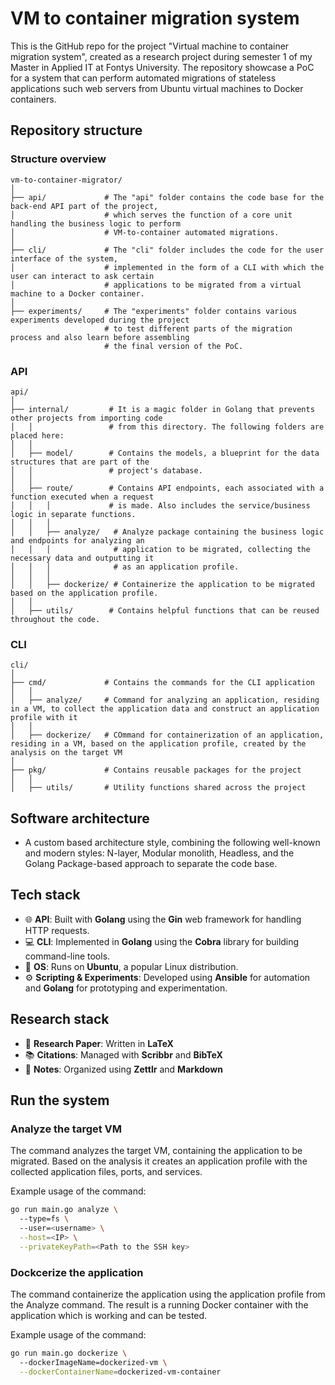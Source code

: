 # VM to container migration system

This is the GitHub repo for the project "Virtual machine to container migration system", created as a research project during semester 1 of my Master in Applied IT at Fontys University. The repository showcase a PoC for a system that can perform automated migrations of stateless applications such web servers from Ubuntu virtual machines to Docker containers.

## Repository structure

### Structure overview

```
vm-to-container-migrator/
│
├── api/             # The "api" folder contains the code base for the back-end API part of the project, 
│                    # which serves the function of a core unit handling the business logic to perform 
│                    # VM-to-container automated migrations.
│
├── cli/             # The "cli" folder includes the code for the user interface of the system, 
│                    # implemented in the form of a CLI with which the user can interact to ask certain 
│                    # applications to be migrated from a virtual machine to a Docker container.
│
├── experiments/     # The "experiments" folder contains various experiments developed during the project 
                     # to test different parts of the migration process and also learn before assembling 
                     # the final version of the PoC.
```

### API

```
api/
│
├── internal/         # It is a magic folder in Golang that prevents other projects from importing code 
│   │                 # from this directory. The following folders are placed here:
│   │
│   ├── model/        # Contains the models, a blueprint for the data structures that are part of the 
│   │                 # project's database.
│   │
│   ├── route/        # Contains API endpoints, each associated with a function executed when a request 
│   │   │             # is made. Also includes the service/business logic in separate functions.
│   │   │
│   │   ├── analyze/   # Analyze package containing the business logic and endpoints for analyzing an 
│   │   │              # application to be migrated, collecting the necessary data and outputting it 
│   │   │              # as an application profile.
│   │   │
│   │   ├── dockerize/ # Containerize the application to be migrated based on the application profile.
│   │
│   ├── utils/        # Contains helpful functions that can be reused throughout the code.

```

### CLI

```
cli/
│
├── cmd/             # Contains the commands for the CLI application
│   │
│   ├── analyze/     # Command for analyzing an application, residing in a VM, to collect the application data and construct an application profile with it
│   │
│   ├── dockerize/   # COmmand for containerization of an application, residing in a VM, based on the application profile, created by the analysis on the target VM
│
├── pkg/             # Contains reusable packages for the project
│   │
│   ├── utils/       # Utility functions shared across the project
```

## Software architecture

- A custom based architecture style, combining the following well-known and modern styles: N-layer, Modular monolith, Headless, and the Golang Package-based approach to separate the code base.

## Tech stack

- 🌐 **API**: Built with **Golang** using the **Gin** web framework for handling HTTP requests.
- 💻 **CLI**: Implemented in **Golang** using the **Cobra** library for building command-line tools.
- 🐧 **OS**: Runs on **Ubuntu**, a popular Linux distribution.
- ⚙️ **Scripting & Experiments**: Developed using **Ansible** for automation and **Golang** for prototyping and experimentation.


## Research stack

- 📄 **Research Paper**: Written in **LaTeX**
- 📚 **Citations**: Managed with **Scribbr** and **BibTeX**
- 📝 **Notes**: Organized using **Zettlr** and **Markdown**

## Run the system

### Analyze the target VM

The command analyzes the target VM, containing the application to be migrated. Based on the analysis it creates an application profile with the collected application files, ports, and services.

Example usage of the command:

```sh
go run main.go analyze \      
  --type=fs \                      
  --user=<username> \
  --host=<IP> \
  --privateKeyPath=<Path to the SSH key>
```

### Dockcerize the application

The command containerize the application using the application profile from the Analyze command. The result is a running Docker container with the application which is working and can be tested.

Example usage of the command:

```sh
go run main.go dockerize \      
  --dockerImageName=dockerized-vm \
  --dockerContainerName=dockerized-vm-container
```